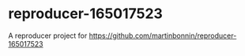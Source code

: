 # reproducer-165017523

A reproducer project for https://github.com/martinbonnin/reproducer-165017523
